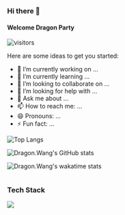 ### Hi there 👋
#### Welcome Dragon Party

![visitors](https://visitor-badge.glitch.me/badge?page_id=dragonwang-hub.dragonwang-hub)

Here are some ideas to get you started:

- 🔭 I’m currently working on ...
- 🌱 I’m currently learning ...
- 👯 I’m looking to collaborate on ...
- 🤔 I’m looking for help with ...
- 💬 Ask me about ...
- 📫 How to reach me: ...
- 😄 Pronouns: ...
- ⚡ Fun fact: ...

![Top Langs](https://github-readme-stats.vercel.app/api/top-langs/?username=dragonwang-hub&layout=compact&card_width=500&custom_title=Used%20Language)


![Dragon.Wang's GitHub stats](https://github-readme-stats.vercel.app/api?username=dragonwang-hub&show_icons=true&count_private=true&card_width=500)


![Dragon.Wang's wakatime stats](https://github-readme-stats.vercel.app/api/wakatime?username=dragonwang)

<!--START_SECTION:waka-->
```text

```
<!--END_SECTION:waka-->

### Tech Stack

![](https://img.shields.io/badge/%E2%9D%A4%EF%B8%8F-java-brightgreen)
